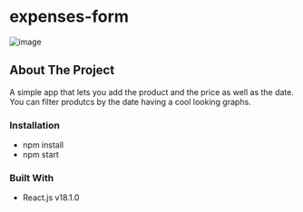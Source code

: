 # expenses-form
![image](https://user-images.githubusercontent.com/58663418/175767884-a03e6893-39d3-491e-a1f6-131f3ab5723f.png)

## About The Project

A simple app that lets you add the product and the price as well as the date. You can filter produtcs by the date having a cool looking graphs.

### Installation

* npm install
* npm start

### Built With

* React.js v18.1.0






